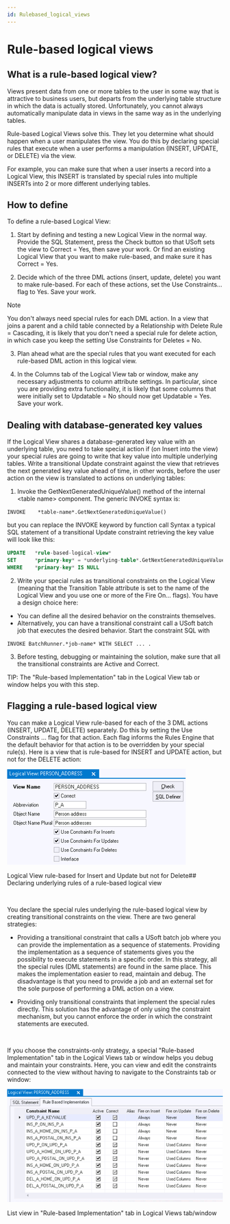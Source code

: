 ```yaml
---
id: Rulebased_logical_views
---
```


# Rule-based logical views

## What is a rule-based logical view?

Views present data from one or more tables to the user in some way that is attractive to business users, but departs from the underlying table structure in which the data is actually stored. Unfortunately, you cannot always automatically manipulate data in views in the same way as in the underlying tables.

Rule-based Logical Views solve this. They let you determine what should happen when a user manipulates the view. You do this by declaring special rules that execute when a user performs a manipulation (INSERT, UPDATE, or DELETE) via the view.

For example, you can make sure that when a user inserts a record into a Logical View, this INSERT is translated by special rules into multiple INSERTs into 2 or more different underlying tables.

## How to define

To define a rule-based Logical View:

1. Start by defining and testing a new Logical View in the normal way. Provide the SQL Statement, press the Check button so that USoft sets the view to Correct = Yes, then save your work. Or find an existing Logical View that you want to make rule-based, and make sure it has Correct = Yes.

2. Decide which of the three DML actions (insert, update, delete) you want to make rule-based. For each of these actions, set the Use Constraints... flag to Yes. Save your work.

> [!NOTE]
> You don't always need special rules for each DML action. In a view that joins a parent and a child table connected by a Relationship with Delete Rule = Cascading, it is likely that you don't need a special rule for delete action, in which case you keep the setting Use Constraints for Deletes = No.

3. Plan ahead what are the special rules that you want executed for each rule-based DML action in this logical view.

4. In the Columns tab of the Logical View tab or window, make any necessary adjustments to column attribute settings. In particular, since you are providing extra functionality, it is likely that some columns that were initially set to Updatable = No should now get Updatable = Yes. Save your work.

## Dealing with database-generated key values

If the Logical View shares a database-generated key value with an underlying table, you need to take special action if (on Insert into the view) your special rules are going to write that key value into multiple underlying tables. Write a transitional Update constraint against the view that retrieves the next generated key value ahead of time, in other words, before the user action on the view is translated to actions on underlying tables:

1. Invoke the GetNextGeneratedUniqueValue() method of the internal \<table name> component. The generic INVOKE syntax is:

```
INVOKE    *table-name*.GetNextGeneratedUniqueValue()
```

but you can replace the INVOKE keyword by function call Syntax a typical SQL statement of a transitional Update constraint retrieving the key value will look like this:

```sql
UPDATE   *rule-based-logical-view*
SET      *primary-key* = *underlying-table*.GetNextGeneratedUniqueValue()
WHERE    *primary-key* IS NULL
```

2. Write your special rules as transitional constraints on the Logical View (meaning that the Transition Table attribute is set to the name of the Logical View and you use one or more of the Fire On... flags). You have a design choice here:

- You can define all the desired behavior on the constraints themselves.
- Alternatively, you can have a transitional constraint call a USoft batch job that executes the desired behavior. Start the constraint SQL with

```
INVOKE BatchRunner.*job-name* WITH SELECT ... .
```

3. Before testing, debugging or maintaining the solution, make sure that all the transitional constraints are Active and Correct.

TIP: The "Rule-based Implementation" tab in the Logical View tab or window helps you with this step.

## Flagging a rule-based logical view

You can make a Logical View rule-based for each of the 3 DML actions (INSERT, UPDATE, DELETE) separately. Do this by setting the Use Constraints ... flag for that action. Each flag informs the Rules Engine that the default behavior for that action is to be overridden by your special rule(s). Here is a view that is rule-based for INSERT and UPDATE action, but not for the DELETE action:

![](./assets/919b6617-5660-4abd-9261-d54a23973b95.png)

Logical View rule-based for Insert and Update but not for Delete## Declaring underlying rules of a rule-based logical view

 

You declare the special rules underlying the rule-based logical view by creating transitional constraints on the view. There are two general strategies:

- Providing a transitional constraint that calls a USoft batch job where you can provide the implementation as a sequence of statements. Providing the implementation as a sequence of statements gives you the possibility to execute statements in a specific order. In this strategy, all the special rules (DML statements) are found in the same place. This makes the implementation easier to read, maintain and debug. The disadvantage is that you need to provide a job and an external set for the sole purpose of performing a DML action on a view.

- Providing only transitional constraints that implement the special rules directly. This solution has the advantage of only using the constraint mechanism, but you cannot enforce the order in which the constraint statements are executed.

 

If you choose the constraints-only strategy, a special "Rule-based Implementation" tab in the Logical Views tab or window helps you debug and maintain your constraints. Here, you can view and edit the constraints connected to the view without having to navigate to the Constraints tab or window:

![](./assets/f7171bee-65dd-407b-8906-d2c910066cc8.png)

List view in "Rule-based Implementation" tab in Logical Views tab/window